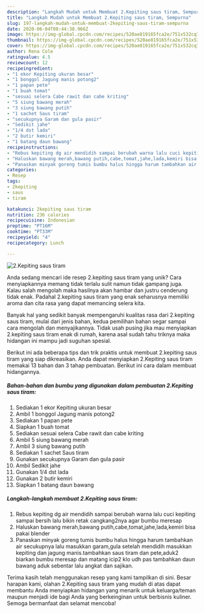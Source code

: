 ```yaml
---
description: "Langkah Mudah untuk Membuat 2.Kepiting saus tiram, Sempurna"
title: "Langkah Mudah untuk Membuat 2.Kepiting saus tiram, Sempurna"
slug: 197-langkah-mudah-untuk-membuat-2kepiting-saus-tiram-sempurna
date: 2020-06-04T08:44:38.966Z
image: https://img-global.cpcdn.com/recipes/520ae819165fca2e/751x532cq70/2kepiting-saus-tiram-foto-resep-utama.jpg
thumbnail: https://img-global.cpcdn.com/recipes/520ae819165fca2e/751x532cq70/2kepiting-saus-tiram-foto-resep-utama.jpg
cover: https://img-global.cpcdn.com/recipes/520ae819165fca2e/751x532cq70/2kepiting-saus-tiram-foto-resep-utama.jpg
author: Rena Cole
ratingvalue: 4.5
reviewcount: 12
recipeingredient:
- "1 ekor Kepiting ukuran besar"
- "1 bonggol Jagung manis potong2"
- "1 papan pete"
- "1 buah tomat"
- "sesuai selera Cabe rawit dan cabe kriting"
- "5 siung bawang merah"
- "3 siung bawang putih"
- "1 sachet Saus tiram"
- "secukupnya Garam dan gula pasir"
- "Sedikit jahe"
- "1/4 dst lada"
- "2 butir kemiri"
- "1 batang daun bawang"
recipeinstructions:
- "Rebus kepiting dg air mendidih sampai berubah warna lalu cuci kepiting sampai bersih lalu bikin retak cangkang2nya agar bumbu meresap"
- "Haluskan bawang merah,bawang putih,cabe,tomat,jahe,lada,kemiri bisa pakai blender"
- "Panaskan minyak goreng tumis bumbu halus hingga harum tambahkan air secukupnya lalu masukkan garam,gula setelah mendidih masukkan kepiting dan jagung manis.tambahkan saus tiram dan pete,aduk2 biarkan bumbu meresap dan matang icip2 klo udh pas tambahkan daun bawang aduk sebentar lalu angkat dan sajikan."
categories:
- Resep
tags:
- 2kepiting
- saus
- tiram

katakunci: 2kepiting saus tiram 
nutrition: 236 calories
recipecuisine: Indonesian
preptime: "PT16M"
cooktime: "PT33M"
recipeyield: "4"
recipecategory: Lunch

---
```



![2.Kepiting saus tiram](https://img-global.cpcdn.com/recipes/520ae819165fca2e/751x532cq70/2kepiting-saus-tiram-foto-resep-utama.jpg)

Anda sedang mencari ide resep 2.kepiting saus tiram yang unik? Cara menyiapkannya memang tidak terlalu sulit namun tidak gampang juga. Kalau salah mengolah maka hasilnya akan hambar dan justru cenderung tidak enak. Padahal 2.kepiting saus tiram yang enak seharusnya memiliki aroma dan cita rasa yang dapat memancing selera kita.



Banyak hal yang sedikit banyak mempengaruhi kualitas rasa dari 2.kepiting saus tiram, mulai dari jenis bahan, kedua pemilihan bahan segar sampai cara mengolah dan menyajikannya. Tidak usah pusing jika mau menyiapkan 2.kepiting saus tiram enak di rumah, karena asal sudah tahu triknya maka hidangan ini mampu jadi suguhan spesial.


Berikut ini ada beberapa tips dan trik praktis untuk membuat 2.kepiting saus tiram yang siap dikreasikan. Anda dapat menyiapkan 2.Kepiting saus tiram memakai 13 bahan dan 3 tahap pembuatan. Berikut ini cara dalam membuat hidangannya.

<!--inarticleads1-->

##### Bahan-bahan dan bumbu yang digunakan dalam pembuatan 2.Kepiting saus tiram:

1. Sediakan 1 ekor Kepiting ukuran besar
1. Ambil 1 bonggol Jagung manis potong2
1. Sediakan 1 papan pete
1. Siapkan 1 buah tomat
1. Sediakan sesuai selera Cabe rawit dan cabe kriting
1. Ambil 5 siung bawang merah
1. Ambil 3 siung bawang putih
1. Sediakan 1 sachet Saus tiram
1. Gunakan secukupnya Garam dan gula pasir
1. Ambil Sedikit jahe
1. Gunakan 1/4 dst lada
1. Gunakan 2 butir kemiri
1. Siapkan 1 batang daun bawang




<!--inarticleads2-->

##### Langkah-langkah membuat 2.Kepiting saus tiram:

1. Rebus kepiting dg air mendidih sampai berubah warna lalu cuci kepiting sampai bersih lalu bikin retak cangkang2nya agar bumbu meresap
1. Haluskan bawang merah,bawang putih,cabe,tomat,jahe,lada,kemiri bisa pakai blender
1. Panaskan minyak goreng tumis bumbu halus hingga harum tambahkan air secukupnya lalu masukkan garam,gula setelah mendidih masukkan kepiting dan jagung manis.tambahkan saus tiram dan pete,aduk2 biarkan bumbu meresap dan matang icip2 klo udh pas tambahkan daun bawang aduk sebentar lalu angkat dan sajikan.




Terima kasih telah menggunakan resep yang kami tampilkan di sini. Besar harapan kami, olahan 2.Kepiting saus tiram yang mudah di atas dapat membantu Anda menyiapkan hidangan yang menarik untuk keluarga/teman maupun menjadi ide bagi Anda yang berkeinginan untuk berbisnis kuliner. Semoga bermanfaat dan selamat mencoba!
